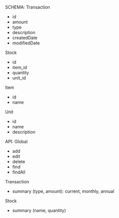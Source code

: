 SCHEMA:
Transaction
- id
- amount
- type
- description
- createdDate
- modifiedDate

Stock
- id
- item_id
- quantity
- unit_id

Item
- id
- name

Unit
- id
- name
- description


API:
Global
- add
- edit
- delete
- find
- findAll

Transaction
- summary (type, amount): current, monthly, annual

Stock
- summary (name, quantity)